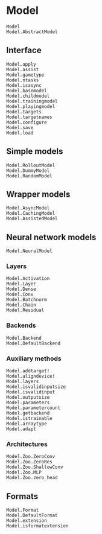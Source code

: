 # Model

```@docs
Model
Model.AbstractModel
```

## Interface
```@docs
Model.apply
Model.assist
Model.gametype
Model.ntasks
Model.isasync
Model.basemodel
Model.childmodel
Model.trainingmodel
Model.playingmodel
Model.targets
Model.targetnames
Model.configure
Model.save
Model.load
```
## Simple models
```@docs
Model.RolloutModel
Model.DummyModel
Model.RandomModel
```

## Wrapper models
```@docs
Model.AsyncModel
Model.CachingModel
Model.AssistedModel
```

## Neural network models
```@docs
Model.NeuralModel
```

### Layers
```@docs
Model.Activation
Model.Layer
Model.Dense
Model.Conv
Model.Batchnorm
Model.Chain
Model.Residual
```

### Backends
```@docs
Model.Backend
Model.DefaultBackend
```

### Auxiliary methods
```@docs
Model.addtarget!
Model.aligndevice!
Model.layers
Model.isvalidinputsize
Model.isvalidinput
Model.outputsize
Model.parameters
Model.parametercount
Model.getbackend
Model.istrainable
Model.arraytype
Model.adapt
```

### Architectures
```@docs
Model.Zoo.ZeroConv
Model.Zoo.ZeroRes
Model.Zoo.ShallowConv
Model.Zoo.MLP
Model.Zoo.zero_head
```

## Formats
```@docs
Model.Format
Model.DefaultFormat
Model.extension
Model.isformatextension
```
